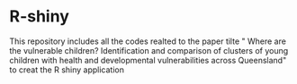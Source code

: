 # R-shiny
This repository includes all the codes realted to the paper tilte " Where are the vulnerable children? Identification and comparison of clusters of young children with health and developmental vulnerabilities across Queensland" to creat the R shiny application

